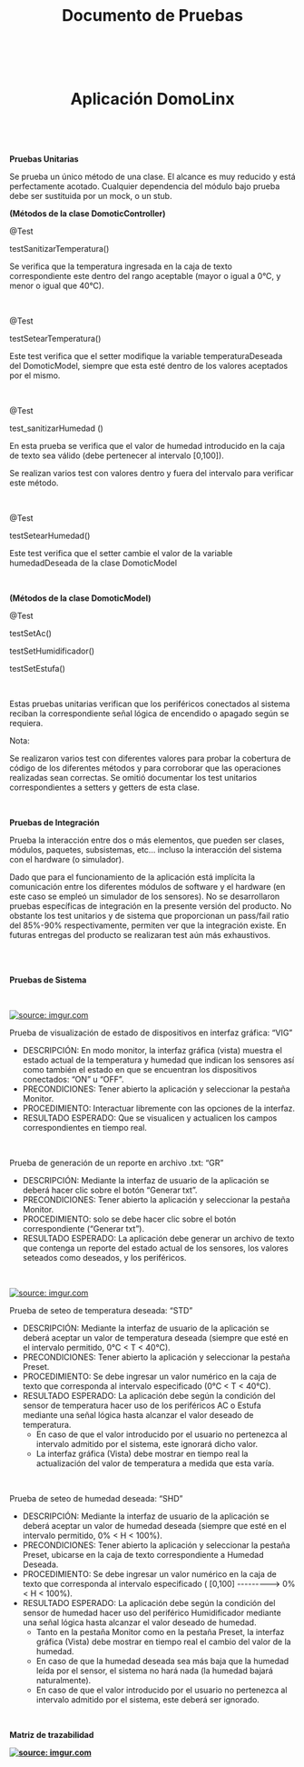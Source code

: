 <p>&nbsp;</p>
<p>&nbsp;</p>
<h1 style="text-align: center;">Documento de Pruebas</h1>
<h1 style="text-align: center;">&nbsp;</h1>
<h1 style="text-align: center;">Aplicaci&oacute;n DomoLinx</h1>
<p>&nbsp;</p>
<p>&nbsp;</p>
<p><strong>Pruebas Unitarias</strong></p>
<p>Se prueba un &uacute;nico m&eacute;todo de una clase. El alcance es muy reducido y est&aacute; perfectamente acotado. Cualquier dependencia del m&oacute;dulo bajo prueba debe ser sustituida por un mock, o un stub.</p>
<p><strong>(M&eacute;todos de la clase DomoticController)</strong></p>
<p>@Test</p>
<p>testSanitizarTemperatura()</p>
<p>Se verifica que la temperatura ingresada en la caja de texto correspondiente este dentro del rango aceptable (mayor o igual a 0&deg;C, y menor o igual que 40&deg;C).</p>
<p>&nbsp;</p>
<p>@Test</p>
<p>testSetearTemperatura()</p>
<p>Este test verifica que el setter modifique la variable temperaturaDeseada del DomoticModel, siempre que esta est&eacute; dentro de los valores aceptados por el mismo.</p>
<p>&nbsp;</p>
<p>@Test</p>
<p>test_sanitizarHumedad ()</p>
<p>En esta prueba se verifica que el valor de humedad introducido en la caja de texto sea v&aacute;lido (debe pertenecer al intervalo [0,100]).</p>
<p>Se realizan varios test con valores dentro y fuera del intervalo para verificar este m&eacute;todo.</p>
<p>&nbsp;</p>
<p>@Test</p>
<p>testSetearHumedad()</p>
<p>Este test verifica que el setter cambie el valor de la variable humedadDeseada de la clase DomoticModel</p>
<p>&nbsp;</p>
<p><strong>(M&eacute;todos de la clase DomoticModel)</strong></p>
<p>@Test</p>
<p>testSetAc()</p>
<p>testSetHumidificador()</p>
<p>testSetEstufa()</p>
<p>&nbsp;</p>
<p>Estas pruebas unitarias verifican que los perif&eacute;ricos conectados al sistema reciban la correspondiente se&ntilde;al l&oacute;gica de encendido o apagado seg&uacute;n se requiera.</p>
<p>Nota:</p>
<p>Se realizaron varios test con diferentes valores para probar la cobertura de c&oacute;digo de los diferentes m&eacute;todos y para corroborar que las operaciones realizadas sean correctas. Se omiti&oacute; documentar los test unitarios correspondientes a setters y getters de esta clase.</p>
<p>&nbsp;</p>
<p><strong>Pruebas de Integraci&oacute;n</strong></p>
<p>Prueba la interacci&oacute;n entre dos o m&aacute;s elementos, que pueden ser clases, m&oacute;dulos, paquetes, subsistemas, etc&hellip; incluso la interacci&oacute;n del sistema con el hardware (o simulador).</p>
<p>Dado que para el funcionamiento de la aplicaci&oacute;n est&aacute; impl&iacute;cita la comunicaci&oacute;n entre los diferentes m&oacute;dulos de software y el hardware (en este caso se emple&oacute; un simulador de los sensores). No se desarrollaron pruebas espec&iacute;ficas de integraci&oacute;n en la presente versi&oacute;n del producto. No obstante los test unitarios y de sistema que proporcionan un pass/fail ratio del 85%-90% respectivamente, permiten ver que la integraci&oacute;n existe. En futuras entregas del producto se realizaran test a&uacute;n m&aacute;s exhaustivos.</p>
<p><strong>&nbsp;</strong></p>
<p><br /> <strong>Pruebas de Sistema</strong></p>
<p>&nbsp;</p>


<a href="http://imgur.com/xk1YxiU"><img src="http://i.imgur.com/xk1YxiU.png" title="source: imgur.com" /></a>










<p>Prueba de visualizaci&oacute;n de estado de dispositivos en interfaz gr&aacute;fica: &ldquo;VIG&rdquo;</p>
<ul>
<li>DESCRIPCI&Oacute;N: En modo monitor, la interfaz gr&aacute;fica (vista) muestra el estado actual de la temperatura y humedad que indican los sensores as&iacute; como tambi&eacute;n el estado en que se encuentran los dispositivos conectados: &ldquo;ON&rdquo; u &ldquo;OFF&rdquo;.</li>
<li>PRECONDICIONES: Tener abierto la aplicaci&oacute;n y seleccionar la pesta&ntilde;a Monitor.</li>
<li>PROCEDIMIENTO: Interactuar libremente con las opciones de la interfaz.</li>
<li>RESULTADO ESPERADO: Que se visualicen y actualicen los campos correspondientes en tiempo real.</li>
</ul>
<p>&nbsp;</p>
<p>Prueba de generaci&oacute;n de un reporte en archivo .txt: &ldquo;GR&rdquo;</p>
<ul>
<li>DESCRIPCI&Oacute;N: Mediante la interfaz de usuario de la aplicaci&oacute;n se deber&aacute; hacer clic sobre el bot&oacute;n &ldquo;Generar txt&rdquo;.</li>
<li>PRECONDICIONES: Tener abierto la aplicaci&oacute;n y seleccionar la pesta&ntilde;a Monitor.</li>
<li>PROCEDIMIENTO: solo se debe hacer clic sobre el bot&oacute;n correspondiente (&ldquo;Generar txt&rdquo;).</li>
<li>RESULTADO ESPERADO: La aplicaci&oacute;n debe generar un archivo de texto que contenga un reporte del estado actual de los sensores, los valores seteados como deseados, y los perif&eacute;ricos.</li>
</ul>
<p>&nbsp;</p>

<a href="http://imgur.com/yv3cMJi"><img src="http://i.imgur.com/yv3cMJi.png" title="source: imgur.com" /></a>


<p>Prueba de seteo de temperatura deseada: &ldquo;STD&rdquo;</p>
<ul>




<li>DESCRIPCI&Oacute;N: Mediante la interfaz de usuario de la aplicaci&oacute;n se deber&aacute; aceptar un valor de temperatura deseada (siempre que est&eacute; en el intervalo permitido, 0&deg;C &lt; T &lt; 40&deg;C).</li>
<li>PRECONDICIONES: Tener abierto la aplicaci&oacute;n y seleccionar la pesta&ntilde;a Preset.</li>
<li>PROCEDIMIENTO: Se debe ingresar un valor num&eacute;rico en la caja de texto que corresponda al intervalo especificado (0&deg;C &lt; T &lt; 40&deg;C).</li>
<li>RESULTADO ESPERADO: La aplicaci&oacute;n debe seg&uacute;n la condici&oacute;n del sensor de temperatura hacer uso de los perif&eacute;ricos AC o Estufa mediante una se&ntilde;al l&oacute;gica hasta alcanzar el valor deseado de temperatura.
<ul>
<li>En caso de que el valor introducido por el usuario no pertenezca al intervalo admitido por el sistema, este ignorar&aacute; dicho valor.</li>
<li>La interfaz gr&aacute;fica (Vista) debe mostrar en tiempo real la actualizaci&oacute;n del valor de temperatura a medida que esta var&iacute;a.</li>
</ul>
</li>
</ul>
<p>&nbsp;</p>
<p>Prueba de seteo de humedad deseada: &ldquo;SHD&rdquo;</p>
<ul>
<li>DESCRIPCI&Oacute;N: Mediante la interfaz de usuario de la aplicaci&oacute;n se deber&aacute; aceptar un valor de humedad deseada (siempre que est&eacute; en el intervalo permitido, 0% &lt; H &lt; 100%).</li>
<li>PRECONDICIONES: Tener abierto la aplicaci&oacute;n y seleccionar la pesta&ntilde;a Preset, ubicarse en la caja de texto correspondiente a Humedad Deseada.</li>
<li>PROCEDIMIENTO: Se debe ingresar un valor num&eacute;rico en la caja de texto que corresponda al intervalo especificado ( [0,100] ---------&gt; 0% &lt; H &lt; 100%).</li>
<li>RESULTADO ESPERADO: La aplicaci&oacute;n debe seg&uacute;n la condici&oacute;n del sensor de humedad hacer uso del perif&eacute;rico Humidificador mediante una se&ntilde;al l&oacute;gica hasta alcanzar el valor deseado de humedad.
<ul>
<li>Tanto en la pesta&ntilde;a Monitor como en la pesta&ntilde;a Preset, la interfaz gr&aacute;fica (Vista) debe mostrar en tiempo real el cambio del valor de la humedad.</li>
<li>En caso de que la humedad deseada sea m&aacute;s baja que la humedad le&iacute;da por el sensor, el sistema no har&aacute; nada (la humedad bajar&aacute; naturalmente).</li>
<li>En caso de que el valor introducido por el usuario no pertenezca al intervalo admitido por el sistema, este deber&aacute; ser ignorado.</li>
</ul>
</li>
</ul>
<p><strong>&nbsp;</strong></p>
<p><strong>Matriz de trazabilidad</strong></p>
<p><strong><a href="http://imgur.com/eBsifCN"><img src="http://i.imgur.com/eBsifCN.png" title="source: imgur.com" /></a></strong></p>
<p>&nbsp;</p>
<p>&nbsp;</p>
<p>&nbsp;</p>
<p><strong>&nbsp;</strong></p>
<p>&nbsp;</p>